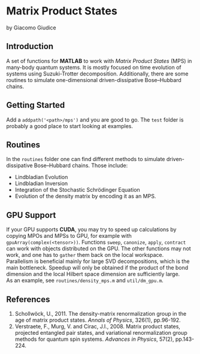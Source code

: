 # Matrix Product States 
by Giacomo Giudice

## Introduction
A set of functions for __MATLAB__ to work with _Matrix Product States_ (MPS) in many-body quantum systems.
It is mostly focused on time evolution of systems using Suzuki-Trotter decomposition. 
Additionally, there are some routines to simulate one-dimensional driven-dissipative Bose–Hubbard chains.

## Getting Started
Add a `addpath('<path>/mps')` and you are good to go.
The `test` folder is probably a good place to start looking at examples.

## Routines
In the `routines` folder one can find different methods to simulate driven-dissipative Bose–Hubbard chains.
Those include:
* Lindbladian Evolution
* Lindbladian Inversion
* Integration of the Stochastic Schrödinger Equation
* Evolution of the density matrix by encoding it as an MPS.

## GPU Support
If your GPU supports __CUDA__, you may try to speed up calculations by copying MPOs and MPSs to GPU, for example with `gpuArray(complex(<tensor>))`.
Functions `sweep`, `canonize`, `apply`, `contract` can work with objects distributed  on the GPU.
The other functions may not work, and one has to `gather` them back on the local workspace.  
Parallelism is beneficial mainly for large SVD decompositions, which is the main bottleneck.
Speedup will only be obtained if the product of the bond dimension and the local Hilbert space dimension are sufficiently large.  
As an example, see `routines/density_mps.m` and `util/dm_gpu.m`.  

## References
1. Schollwöck, U., 2011. The density-matrix renormalization group in the age of matrix product states. _Annals of Physics_, 326(1), pp.96-192.
2. Verstraete, F., Murg, V. and Cirac, J.I., 2008. Matrix product states, projected entangled pair states, and variational renormalization group methods for quantum spin systems. _Advances in Physics_, 57(2), pp.143-224.
